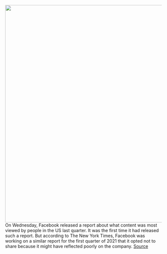 <img src='https://cdn.vox-cdn.com/thumbor/weVEUaAJwu7TKySg4lIhaiuYcZI=/0x0:2040x1360/1200x800/filters:focal(857x517:1183x843)/cdn.vox-cdn.com/uploads/chorus_image/image/69755808/acastro_180828_1777_facebook_0001.0.0.jpg' width='700px' /><br/>
On Wednesday, Facebook released a report about what content was most viewed by people in the US last quarter. It was the first time it had released such a report. But according to The New York Times, Facebook was working on a similar report for the first quarter of 2021 that it opted not to share because it might have reflected poorly on the company.
<a href='https://www.theverge.com/2021/8/20/22634841/facebook-most-viewed-content-report-look-bad'> Source <a/>